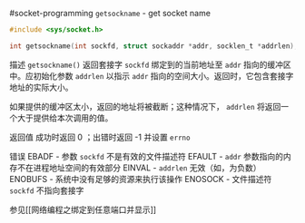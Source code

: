 #socket-programming 
`getsockname` - get socket name

```c
#include <sys/socket.h>

int getsockname(int sockfd, struct sockaddr *addr, socklen_t *addrlen);
```


描述
`getsockname()` 返回套接字 `sockfd` 绑定到的当前地址至 `addr` 指向的缓冲区中。应初始化参数 `addrlen` 以指示 `addr` 指向的空间大小。返回时，它包含套接字地址的实际大小。

如果提供的缓冲区太小，返回的地址将被截断；这种情况下， `addrlen` 将返回一个大于提供给本次调用的值。

返回值
成功时返回 0 ；出错时返回 -1 并设置 `errno`

错误
EBADF - 参数 `sockfd` 不是有效的文件描述符
EFAULT - `addr` 参数指向的内存不在进程地址空间的有效部分
EINVAL - `addrlen` 无效（如，为负数）
ENOBUFS - 系统中没有足够的资源来执行该操作
ENOSOCK - 文件描述符 `sockfd` 不指向套接字

参见[[网络编程之绑定到任意端口并显示]]